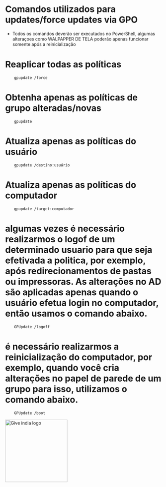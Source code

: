 # Comandos utilizados para updates/force updates via GPO
* Todos os comandos deverão ser executados no PowerShell, algumas alteraçoes como WALPAPPER DE TELA poderão apenas funcionar somente após a reinicialização

# Reaplicar todas as políticas
        gpupdate /force
# Obtenha apenas as políticas de grupo alteradas/novas
        gpupdate
# Atualiza apenas as políticas do usuário
        gpupdate /destino:usuário
# Atualiza apenas as políticas do computador
        gpupdate /target:computador
# algumas vezes é necessário realizarmos o logof de um determinado usuario para que seja efetivada a politica, por exemplo, após redirecionamentos de pastas ou impressoras. As alterações no AD são aplicadas apenas quando o usuário efetua login no computador, então usamos o comando abaixo.
        GPUpdate /logoff
# é necessário realizarmos a reinicialização do computador, por exemplo, quando você cria alterações no papel de parede de um grupo para isso, utilizamos o comando abaixo.
        GPUpdate /boot

<img src="https://d2wvdrxmr8p0wf.cloudfront.net/static/giveindia.svg" alt="Give india logo" width="200" />